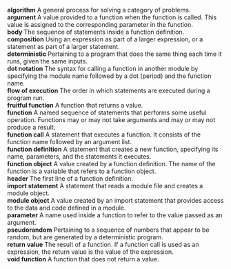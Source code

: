 <b>algorithm</b> A general process for solving a category of problems.<br>
<b>argument</b> A value provided to a function when the function is called. This value is assigned to the corresponding parameter in the function.<br>
<b>body</b> The sequence of statements inside a function definition.<br>
<b>composition</b> Using an expression as part of a larger expression, or a statement as part of a larger statement.<br>
<b>deterministic</b> Pertaining to a program that does the same thing each time it runs, given the same inputs.<br>
<b>dot notation</b> The syntax for calling a function in another module by specifying the module name followed by a dot (period) and the function name.<br>
<b>flow of execution</b> The order in which statements are executed during a program run.<br>
<b>fruitful function</b> A function that returns a value.<br>
<b>function</b> A named sequence of statements that performs some useful operation. Functions may or may not take arguments and may or may not produce a result.<br>
<b>function call</b> A statement that executes a function. It consists of the function name followed by an argument list.<br>
<b>function definition</b> A statement that creates a new function, specifying its name, parameters, and the statements it executes.<br>
<b>function object</b> A value created by a function definition. The name of the function is a variable that refers to a function object.<br>
<b>header</b> The first line of a function definition.<br>
<b>import statement</b> A statement that reads a module file and creates a module object.<br>
<b>module object</b> A value created by an import statement that provides access to the data and code defined in a module.<br>
<b>parameter</b> A name used inside a function to refer to the value passed as an argument.<br>
<b>pseudorandom</b> Pertaining to a sequence of numbers that appear to be random, but are generated by a deterministic program.<br>
<b>return value</b> The result of a function. If a function call is used as an expression, the return value is the value of the expression.<br>
<b>void function</b> A function that does not return a value.